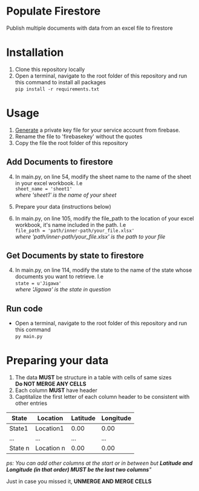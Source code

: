 # Populate Firestore
Publish multiple documents with data from an excel file to firestore


# Installation
1. Clone this repository locally
2. Open a terminal, navigate to the root folder of this repository and run this command to install all packages <br>
  `pip install -r requirements.txt`


# Usage
1. [Generate](https://firebase.google.com/docs/admin/setup#initialize-sdk) a private key file for your service account from firebase.
2. Rename the file to 'firebasekey' without the quotes
3. Copy the file the root folder of this repository

## Add Documents to firestore
4. In main.py, on line 54, modify the sheet name to the name of the sheet in your excel workbook. I.e <br>
  `sheet_name = 'sheet1'` <br>
_where 'sheet1' is the name of your sheet_

5. Prepare your data (instructions below)
6. In main.py, on line 105, modify the file_path to the location of your excel workbook, it's name included in the path. I.e <br>
  `file_path = 'path/inner-path/your_file.xlsx'` <br>
_where 'path/inner-path/your_file.xlsx' is the path to your file_

## Get Documents by state to firestore
4. In main.py, on line 114, modify the state to the name of the state whose documents you want to retrieve. I.e <br>
  `state = u'Jigawa'` <br>
_where 'Jigawa' is the state in question_

## Run code
* Open a terminal, navigate to the root folder of this repository and run this command <br>
  `py main.py`
  
  
# Preparing your data
1. The data **MUST** be structure in a table with cells of same sizes <br>
**Do NOT MERGE ANY CELLS**
2. Each column **MUST** have header
3. Captitalize the first letter of each column header to be consistent with other entries

| State | Location | Latitude | Longitude |
| ----- | -------- | -------- | --------- |
| State1 | Location1 | 0.00 | 0.00 |
| ... | ... | ... | ... |
| State n | Location n | 0.00 | 0.00 |

_ps: You can add other columns at the start or in between but **Latitude and Longitude (in that order) MUST be the last two columns**"_

Just in case you missed it, **UNMERGE AND MERGE CELLS**
